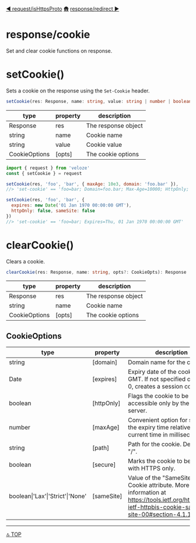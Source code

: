 [◀︎ request/isHttpsProto](../request/isHttpsProto.md)
[🛖](../index.md)
[response/redirect ▶](../response/redirect.md)

# response/cookie

Set and clear cookie functions on response.

# setCookie()

Sets a cookie on the response using the `Set-Cookie` header.

```ts 
setCookie(res: Response, name: string, value: string | number | boolean, opts?: CookieOpts): Response;
```

| type          | property | description         |
| ------------- | -------- | ------------------- |
| Response      | res      | The response object |
| string        | name     | Cookie name         |
| string        | value    | Cookie value        |
| CookieOptions | \[opts]  | The cookie options  |

```js
import { request } from 'veloze'
const { setCookie } = request

setCookie(res, 'foo', 'bar', { maxAge: 10e3, domain: 'foo.bar' }),
//> 'set-cookie' == 'foo=bar; Domain=foo.bar; Max-Age=10000; HttpOnly; SameSite=Strict'

setCookie(res, 'foo', 'bar', { 
  expires: new Date('01 Jan 1970 00:00:00 GMT'), 
  httpOnly: false, sameSite: false 
})
//> 'set-cookie' == 'foo=bar; Expires=Thu, 01 Jan 1970 00:00:00 GMT'
```

# clearCookie()

Clears a cookie.

```ts
clearCookie(res: Response, name: string, opts?: CookieOpts): Response
```

| type          | property | description         |
| ------------- | -------- | ------------------- |
| Response      | res      | The response object |
| string        | name     | Cookie name         |
| CookieOptions | \[opts]  | The cookie options  |

## CookieOptions

| type                             | property    | description                                                                                                                                        |
| -------------------------------- | ----------- | -------------------------------------------------------------------------------------------------------------------------------------------------- |
| string                           | \[domain]   | Domain name for the cookie.                                                                                                                        |
| Date                             | \[expires]  | Expiry date of the cookie in GMT. If not specified or set to 0, creates a session cookie.                                                          |
| boolean                          | \[httpOnly] | Flags the cookie to be accessible only by the web server.                                                                                          |
| number                           | \[maxAge]   | Convenient option for setting the expiry time relative to the current time in milliseconds.                                                        |
| string                           | \[path]     | Path for the cookie. Defaults to "/".                                                                                                              |
| boolean                          | \[secure]   | Marks the cookie to be used with HTTPS only.                                                                                                       |
| boolean\|'Lax'\|'Strict'\|'None' | \[sameSite] | Value of the "SameSite" Set-Cookie attribute. More information at https://tools.ietf.org/html/draft-ietf-httpbis-cookie-same-site-00#section-4.1.1 |

---

[🔝 TOP](#top)
